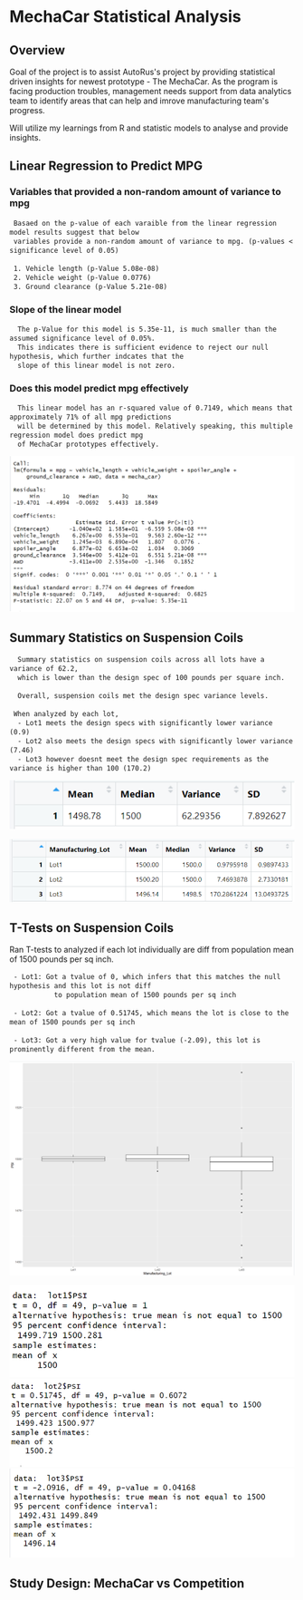 # MechaCar Statistical Analysis

## Overview

   Goal of the project is to assist AutoRus's project by providing statistical driven insights for newest prototype - The MechaCar. As the program is facing production troubles, management needs support from data analytics team to identify areas that can help and imrove manufacturing team's progress. 
   
   Will utilize my learnings from R and statistic models to analyse and provide insights. 
     
## Linear Regression to Predict MPG

### Variables that provided a non-random amount of variance to mpg
     Basaed on the p-value of each varaible from the linear regression model results suggest that below 
     variables provide a non-random amount of variance to mpg. (p-values < significance level of 0.05)
     
     1. Vehicle length (p-Value 5.08e-08)
     2. Vehicle weight (p-Value 0.0776)
     3. Ground clearance (p-Value 5.21e-08)
     
### Slope of the linear model
      The p-Value for this model is 5.35e-11, is much smaller than the assumed significance level of 0.05%. 
      This indicates there is sufficient evidence to reject our null hypothesis, which further indcates that the 
      slope of this linear model is not zero.

### Does this model predict mpg effectively
      This linear model has an r-squared value of 0.7149, which means that approximately 71% of all mpg predictions 
      will be determined by this model. Relatively speaking, this multiple regression model does predict mpg 
      of MechaCar prototypes effectively.

![](https://github.com/SuniAnalytics/MechaCar_Statistical_Analysis/blob/main/Resources/Linear%20Regression%20to%20Predict%20MPG.png)

## Summary Statistics on Suspension Coils
    
      Summary statistics on suspension coils across all lots have a variance of 62.2, 
      which is lower than the design spec of 100 pounds per square inch.
      
      Overall, suspension coils met the design spec variance levels.

     When analyzed by each lot, 
      - Lot1 meets the design specs with significantly lower variance (0.9)
      - Lot2 also meets the design specs with significantly lower variance (7.46)
      - Lot3 however doesnt meet the design spec requirements as the variance is higher than 100 (170.2)
      
![](https://github.com/SuniAnalytics/MechaCar_Statistical_Analysis/blob/main/Resources/Total_summery.png)

![](https://github.com/SuniAnalytics/MechaCar_Statistical_Analysis/blob/main/Resources/lot_summery.png)


## T-Tests on Suspension Coils

   Ran T-tests to analyzed if each lot individually are diff from population mean of 1500 pounds per sq inch. 
      
     - Lot1: Got a tvalue of 0, which infers that this matches the null hypothesis and this lot is not diff 
               to population mean of 1500 pounds per sq inch

     - Lot2: Got a tvalue of 0.51745, which means the lot is close to the mean of 1500 pounds per sq inch
     
     - Lot3: Got a very high value for tvalue (-2.09), this lot is prominently different from the mean.
     
![](https://github.com/SuniAnalytics/MechaCar_Statistical_Analysis/blob/main/Resources/boxplot_by_lots.png)

![](https://github.com/SuniAnalytics/MechaCar_Statistical_Analysis/blob/main/Resources/ttest_lot1.png)
![](https://github.com/SuniAnalytics/MechaCar_Statistical_Analysis/blob/main/Resources/ttest_lot2.png)
![](https://github.com/SuniAnalytics/MechaCar_Statistical_Analysis/blob/main/Resources/ttest_lot3.png)


## Study Design: MechaCar vs Competition
